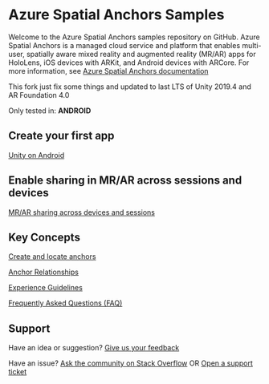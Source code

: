 # Azure Spatial Anchors Samples

Welcome to the Azure Spatial Anchors samples repository on GitHub. Azure Spatial Anchors is a managed cloud service and platform that enables multi-user, spatially aware mixed reality and augmented reality (MR/AR) apps for HoloLens, iOS devices with ARKit, and Android devices with ARCore. For more information, see [Azure Spatial Anchors documentation](https://docs.microsoft.com/azure/spatial-anchors/overview "Azure Spatial Anchors Documentation")

This fork just fix some things and updated to last LTS of Unity 2019.4 and AR Foundation 4.0

Only tested in: **ANDROID**

## Create your first app

[Unity on Android](https://docs.microsoft.com/azure/spatial-anchors/quickstarts/get-started-unity-android "Unity Android Quickstart")

## Enable sharing in MR/AR across sessions and devices

[MR/AR sharing across devices and sessions](https://docs.microsoft.com/azure/spatial-anchors/tutorials/tutorial-use-cosmos-db-to-store-anchors "Sharing across sessions")

## Key Concepts

[Create and locate anchors](https://docs.microsoft.com/azure/spatial-anchors/concepts/create-locate-anchors-unity "Create/locate anchors")

[Anchor Relationships](https://docs.microsoft.com/azure/spatial-anchors/concepts/anchor-relationships-way-finding "Anchor Relationships")

[Experience Guidelines](https://docs.microsoft.com/en-us/azure/spatial-anchors/concepts/guidelines-effective-anchor-experiences "Experience Guidelines")

[Frequently Asked Questions (FAQ)](https://docs.microsoft.com/azure/spatial-anchors/spatial-anchor-faq "FAQ")

## Support

Have an idea or suggestion? [Give us your feedback](https://feedback.azure.com/forums/919252-azure-spatial-anchors "Feedback")

Have an issue? [Ask the community on Stack Overflow](https://stackoverflow.com/questions/tagged/azure-spatial-anchors "Stack Overflow") OR [Open a support ticket](https://docs.microsoft.com/azure/spatial-anchors/spatial-anchor-support "Support Ticket")
